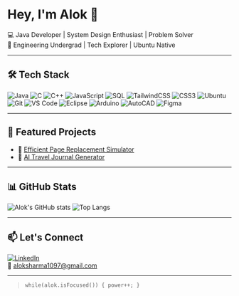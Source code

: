 # Hey, I'm Alok 👋

💻 Java Developer | System Design Enthusiast | Problem Solver  
🔧 Engineering Undergrad | Tech Explorer | Ubuntu Native

---

## 🛠️ Tech Stack

![Java](https://img.shields.io/badge/Java-%23ED8B00.svg?style=for-the-badge&logo=java&logoColor=white)
![C](https://img.shields.io/badge/C-00599C?style=for-the-badge&logo=c&logoColor=white)
![C++](https://img.shields.io/badge/C%2B%2B-00599C?style=for-the-badge&logo=c%2B%2B&logoColor=white)
![JavaScript](https://img.shields.io/badge/JavaScript-F7DF1E?style=for-the-badge&logo=javascript&logoColor=black)
![SQL](https://img.shields.io/badge/SQL-4479A1?style=for-the-badge&logo=mysql&logoColor=white)
![TailwindCSS](https://img.shields.io/badge/Tailwind_CSS-38B2AC?style=for-the-badge&logo=tailwind-css&logoColor=white)
![CSS3](https://img.shields.io/badge/CSS3-1572B6?style=for-the-badge&logo=css3&logoColor=white)
![Ubuntu](https://img.shields.io/badge/Ubuntu-E95420?style=for-the-badge&logo=ubuntu&logoColor=white)
![Git](https://img.shields.io/badge/Git-F05032?style=for-the-badge&logo=git&logoColor=white)
![VS Code](https://img.shields.io/badge/VS%20Code-007ACC?style=for-the-badge&logo=visual-studio-code&logoColor=white)
![Eclipse](https://img.shields.io/badge/Eclipse-2C2255?style=for-the-badge&logo=eclipse&logoColor=white)
![Arduino](https://img.shields.io/badge/Arduino-00979D?style=for-the-badge&logo=arduino&logoColor=white)
![AutoCAD](https://img.shields.io/badge/AutoCAD-D7141A?style=for-the-badge&logo=autodesk&logoColor=white)
![Figma](https://img.shields.io/badge/Figma-F24E1E?style=for-the-badge&logo=figma&logoColor=white)

---

## 🔗 Featured Projects

- 🚀 [Efficient Page Replacement Simulator](https://github.com/alokkksharmaa/Efficient-Page-Replacement-Algorithm-Simulator)  
- 🧠 [AI Travel Journal Generator](https://github.com/alokkksharmaa/AI-TRAVEL-JOURNAL-Generator)

---

## 📊 GitHub Stats

![Alok's GitHub stats](https://github-readme-stats.vercel.app/api?username=alokkksharmaa&show_icons=true&theme=radical)
![Top Langs](https://github-readme-stats.vercel.app/api/top-langs/?username=alokkksharmaa&layout=compact&theme=radical)

---

## 📫 Let's Connect

[![LinkedIn](https://img.shields.io/badge/-LinkedIn-blue?logo=Linkedin&logoColor=white)](https://www.linkedin.com/in/alok-s-011822213/)  
📧 aloksharma1097@gmail.com

---

> `while(alok.isFocused()) { power++; }`
